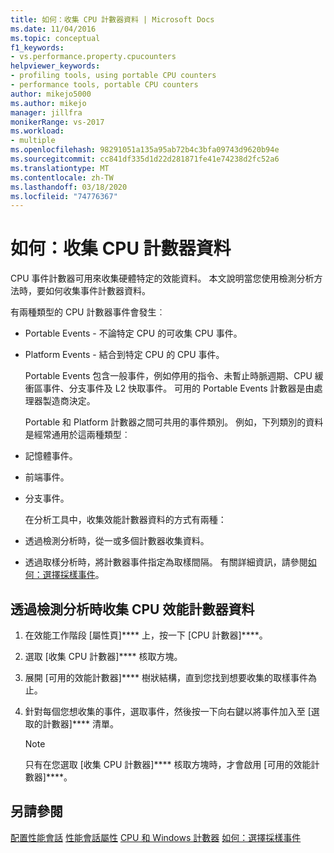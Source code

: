 ```yaml
---
title: 如何：收集 CPU 計數器資料 | Microsoft Docs
ms.date: 11/04/2016
ms.topic: conceptual
f1_keywords:
- vs.performance.property.cpucounters
helpviewer_keywords:
- profiling tools, using portable CPU counters
- performance tools, portable CPU counters
author: mikejo5000
ms.author: mikejo
manager: jillfra
monikerRange: vs-2017
ms.workload:
- multiple
ms.openlocfilehash: 98291051a135a95ab72b4c3bfa09743d9620b94e
ms.sourcegitcommit: cc841df335d1d22d281871fe41e74238d2fc52a6
ms.translationtype: MT
ms.contentlocale: zh-TW
ms.lasthandoff: 03/18/2020
ms.locfileid: "74776367"
---
```

# <a name="how-to-collect-cpu-counter-data"></a>如何：收集 CPU 計數器資料

CPU 事件計數器可用來收集硬體特定的效能資料。 本文說明當您使用檢測分析方法時，要如何收集事件計數器資料。

有兩種類型的 CPU 計數器事件會發生︰

- Portable Events - 不論特定 CPU 的可收集 CPU 事件。

- Platform Events - 結合到特定 CPU 的 CPU 事件。

  Portable Events 包含一般事件，例如停用的指令、未暫止時脈週期、CPU 緩衝區事件、分支事件及 L2 快取事件。 可用的 Portable Events 計數器是由處理器製造商決定。

  Portable 和 Platform 計數器之間可共用的事件類別。 例如，下列類別的資料是經常通用於這兩種類型︰

- 記憶體事件。

- 前端事件。

- 分支事件。

  在分析工具中，收集效能計數器資料的方式有兩種：

- 透過檢測分析時，從一或多個計數器收集資料。

- 透過取樣分析時，將計數器事件指定為取樣間隔。 有關詳細資訊，請參閱[如何：選擇採樣事件](../profiling/how-to-choose-sampling-events.md)。

## <a name="to-collect-cpu-performance-counter-data-when-you-profile-by-instrumentation"></a>透過檢測分析時收集 CPU 效能計數器資料

1. 在效能工作階段 [屬性頁]**** 上，按一下 [CPU 計數器]****。

2. 選取 [收集 CPU 計數器]**** 核取方塊。

3. 展開 [可用的效能計數器]**** 樹狀結構，直到您找到想要收集的取樣事件為止。

4. 針對每個您想收集的事件，選取事件，然後按一下向右鍵以將事件加入至 [選取的計數器]**** 清單。

    > [!NOTE]
    > 只有在您選取 [收集 CPU 計數器]**** 核取方塊時，才會啟用 [可用的效能計數器]****。

## <a name="see-also"></a>另請參閱

[配置性能會話](../profiling/configuring-performance-sessions.md)
[性能會話屬性](../profiling/performance-session-properties.md)
[CPU 和 Windows 計數器](../profiling/cpu-and-windows-counters.md)
[如何：選擇採樣事件](../profiling/how-to-choose-sampling-events.md)
